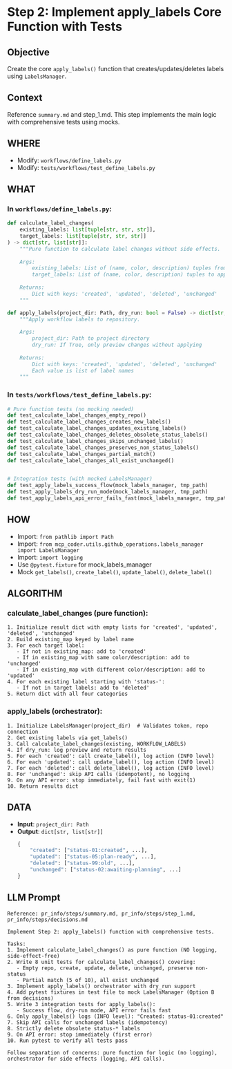 # Step 2: Implement apply_labels Core Function with Tests

## Objective
Create the core `apply_labels()` function that creates/updates/deletes labels using `LabelsManager`.

## Context
Reference `summary.md` and step_1.md. This step implements the main logic with comprehensive tests using mocks.

## WHERE
- Modify: `workflows/define_labels.py`
- Modify: `tests/workflows/test_define_labels.py`

## WHAT

### In `workflows/define_labels.py`:
```python
def calculate_label_changes(
    existing_labels: list[tuple[str, str, str]],
    target_labels: list[tuple[str, str, str]]
) -> dict[str, list[str]]:
    """Pure function to calculate label changes without side effects.
    
    Args:
        existing_labels: List of (name, color, description) tuples from GitHub
        target_labels: List of (name, color, description) tuples to apply
    
    Returns:
        Dict with keys: 'created', 'updated', 'deleted', 'unchanged'
    """

def apply_labels(project_dir: Path, dry_run: bool = False) -> dict[str, list[str]]:
    """Apply workflow labels to repository.
    
    Args:
        project_dir: Path to project directory
        dry_run: If True, only preview changes without applying
    
    Returns:
        Dict with keys: 'created', 'updated', 'deleted', 'unchanged'
        Each value is list of label names
    """
```

### In `tests/workflows/test_define_labels.py`:
```python
# Pure function tests (no mocking needed)
def test_calculate_label_changes_empty_repo()
def test_calculate_label_changes_creates_new_labels()
def test_calculate_label_changes_updates_existing_labels()
def test_calculate_label_changes_deletes_obsolete_status_labels()
def test_calculate_label_changes_skips_unchanged_labels()
def test_calculate_label_changes_preserves_non_status_labels()
def test_calculate_label_changes_partial_match()
def test_calculate_label_changes_all_exist_unchanged()


# Integration tests (with mocked LabelsManager)
def test_apply_labels_success_flow(mock_labels_manager, tmp_path)
def test_apply_labels_dry_run_mode(mock_labels_manager, tmp_path)
def test_apply_labels_api_error_fails_fast(mock_labels_manager, tmp_path)
```

## HOW
- Import: `from pathlib import Path`
- Import: `from mcp_coder.utils.github_operations.labels_manager import LabelsManager`
- Import: `import logging`
- Use `@pytest.fixture` for mock_labels_manager
- Mock `get_labels()`, `create_label()`, `update_label()`, `delete_label()`

## ALGORITHM

### calculate_label_changes (pure function):
```
1. Initialize result dict with empty lists for 'created', 'updated', 'deleted', 'unchanged'
2. Build existing_map keyed by label name
3. For each target label:
   - If not in existing_map: add to 'created'
   - If in existing_map with same color/description: add to 'unchanged'
   - If in existing_map with different color/description: add to 'updated'
4. For each existing label starting with 'status-':
   - If not in target labels: add to 'deleted'
5. Return dict with all four categories
```

### apply_labels (orchestrator):
```
1. Initialize LabelsManager(project_dir)  # Validates token, repo connection
2. Get existing labels via get_labels()
3. Call calculate_label_changes(existing, WORKFLOW_LABELS)
4. If dry_run: log preview and return results
5. For each 'created': call create_label(), log action (INFO level)
6. For each 'updated': call update_label(), log action (INFO level)
7. For each 'deleted': call delete_label(), log action (INFO level)
8. For 'unchanged': skip API calls (idempotent), no logging
9. On any API error: stop immediately, fail fast with exit(1)
10. Return results dict
```

## DATA
- **Input**: `project_dir: Path`
- **Output**: `dict[str, list[str]]`
  ```python
  {
      "created": ["status-01:created", ...],
      "updated": ["status-05:plan-ready", ...],
      "deleted": ["status-99:old", ...],
      "unchanged": ["status-02:awaiting-planning", ...]
  }
  ```

## LLM Prompt
```
Reference: pr_info/steps/summary.md, pr_info/steps/step_1.md, pr_info/steps/decisions.md

Implement Step 2: apply_labels() function with comprehensive tests.

Tasks:
1. Implement calculate_label_changes() as pure function (NO logging, side-effect-free)
2. Write 8 unit tests for calculate_label_changes() covering:
   - Empty repo, create, update, delete, unchanged, preserve non-status
   - Partial match (5 of 10), all exist unchanged
3. Implement apply_labels() orchestrator with dry_run support
4. Add pytest fixtures in test file to mock LabelsManager (Option B from decisions)
5. Write 3 integration tests for apply_labels():
   - Success flow, dry-run mode, API error fails fast
6. Only apply_labels() logs (INFO level): "Created: status-01:created"
7. Skip API calls for unchanged labels (idempotency)
8. Strictly delete obsolete status-* labels
9. On API error: stop immediately (first error)
10. Run pytest to verify all tests pass

Follow separation of concerns: pure function for logic (no logging), orchestrator for side effects (logging, API calls).
```
